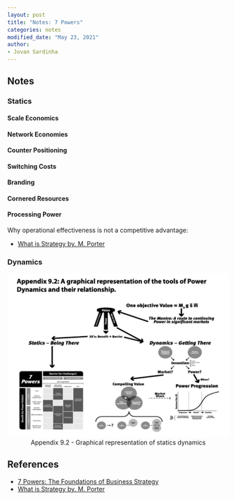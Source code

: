 ```yaml
---
layout: post
title: "Notes: 7 Powers"
categories: notes
modified_date: "May 23, 2021"
author:
- Jovan Sardinha
---
```


## Notes

### Statics

#### Scale Economics

#### Network Economies

#### Counter Positioning

#### Switching Costs

#### Branding

#### Cornered Resources

#### Processing Power

Why operational effectiveness is not a competitive advantage:
* [What is Strategy by. M. Porter](https://orion2020.org/archivo/pensamiento_estrategico/01_1_whatsstrategy.pdf)

### Dynamics

<div style="text-align: center">
  <img src="/assets/post_assets/7-powers/appendix_9_2.png"/>
  <figcaption>Appendix 9.2 - Graphical representation of statics dynamics</figcaption>
</div>


## References
* [7 Powers: The Foundations of Business Strategy](https://www.amazon.com/dp/B01MRLFFQ7/ref=dp-kindle-redirect?_encoding=UTF8&btkr=1)
* [What is Strategy by. M. Porter](https://orion2020.org/archivo/pensamiento_estrategico/01_1_whatsstrategy.pdf)